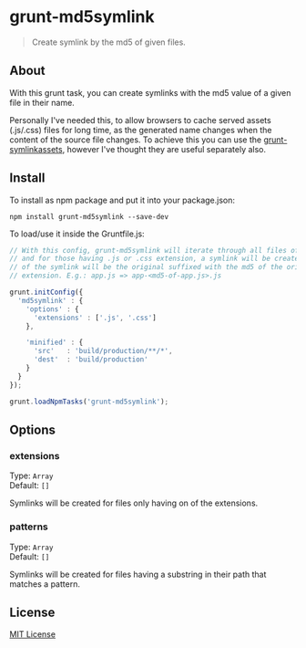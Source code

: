 # grunt-md5symlink

> Create symlink by the md5 of given files.

## About
With this grunt task, you can create symlinks with the md5 value of a given file in their name.

Personally I've needed this, to allow browsers to cache served assets (.js/.css) files for long time, as the generated name changes when the content of the source file changes. To achieve this you can use the [grunt-symlinkassets][symlinkassets], however I've thought they are useful separately also.

## Install
To install as npm package and put it into your package.json:
```shell
npm install grunt-md5symlink --save-dev
```

To load/use it inside the Gruntfile.js:

```js
// With this config, grunt-md5symlink will iterate through all files of build/production
// and for those having .js or .css extension, a symlink will be created. The name
// of the symlink will be the original suffixed with the md5 of the original file and its
// extension. E.g.: app.js => app-<md5-of-app.js>.js

grunt.initConfig({
  'md5symlink' : {
    'options' : {
      'extensions' : ['.js', '.css']
    },

    'minified' : {
      'src'   : 'build/production/**/*',
      'dest'  : 'build/production'
    }
  }
});

grunt.loadNpmTasks('grunt-md5symlink');
```

## Options
### extensions
Type: `Array`  
Default: `[]`

Symlinks will be created for files only having on of the extensions.

### patterns
Type: `Array`  
Default: `[]`

Symlinks will be created for files having a substring in their path that matches a pattern.

## License
[MIT License][git-LICENSE]

  [git-LICENSE]: LICENSE
  [symlinkassets]: https://github.com/p1100i/grunt-symlinkassets
